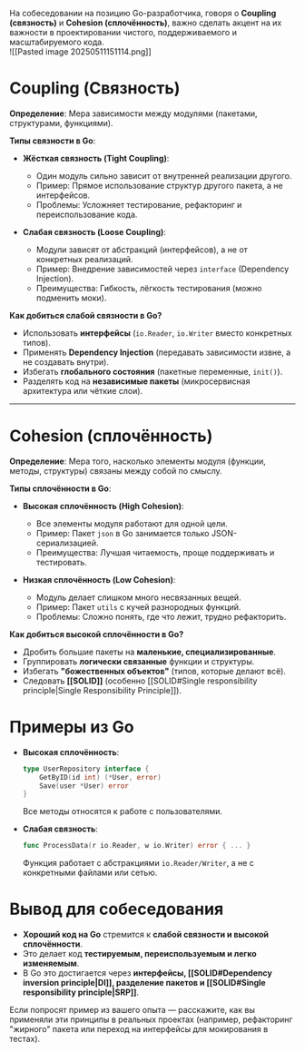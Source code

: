 На собеседовании на позицию Go-разработчика, говоря о **Coupling (связность)** и **Cohesion (сплочённость)**, важно сделать акцент на их важности в проектировании чистого, поддерживаемого и масштабируемого кода.  
![[Pasted image 20250511151114.png]]
# Coupling (Связность)  
**Определение**: Мера зависимости между модулями (пакетами, структурами, функциями).  

**Типы связности в Go**:  
- **Жёсткая связность (Tight Coupling)**:  
  - Один модуль сильно зависит от внутренней реализации другого.  
  - Пример: Прямое использование структур другого пакета, а не интерфейсов.  
  - Проблемы: Усложняет тестирование, рефакторинг и переиспользование кода.  

- **Слабая связность (Loose Coupling)**:  
  - Модули зависят от абстракций (интерфейсов), а не от конкретных реализаций.  
  - Пример: Внедрение зависимостей через `interface` (Dependency Injection).  
  - Преимущества: Гибкость, лёгкость тестирования (можно подменить моки).  

**Как добиться слабой связности в Go?**  
- Использовать **интерфейсы** (`io.Reader`, `io.Writer` вместо конкретных типов).  
- Применять **Dependency Injection** (передавать зависимости извне, а не создавать внутри).  
- Избегать **глобального состояния** (пакетные переменные, `init()`).  
- Разделять код на **независимые пакеты** (микросервисная архитектура или чёткие слои).  

---  

# Cohesion (сплочённость)  
**Определение**: Мера того, насколько элементы модуля (функции, методы, структуры) связаны между собой по смыслу.  

**Типы сплочённости в Go**:  
- **Высокая сплочённость (High Cohesion)**:  
  - Все элементы модуля работают для одной цели.  
  - Пример: Пакет `json` в Go занимается только JSON-сериализацией.  
  - Преимущества: Лучшая читаемость, проще поддерживать и тестировать.  

- **Низкая сплочённость (Low Cohesion)**:  
  - Модуль делает слишком много несвязанных вещей.  
  - Пример: Пакет `utils` с кучей разнородных функций.  
  - Проблемы: Сложно понять, где что лежит, трудно рефакторить.  

**Как добиться высокой сплочённости в Go?**  
- Дробить большие пакеты на **маленькие, специализированные**.  
- Группировать **логически связанные** функции и структуры.  
- Избегать **"божественных объектов"** (типов, которые делают всё).  
- Следовать **[[SOLID]]** (особенно [[SOLID#Single responsibility principle|Single Responsibility Principle]]).  
# Примеры из Go  
- **Высокая сплочённость**:  
  ```go
  type UserRepository interface {
      GetByID(id int) (*User, error)
      Save(user *User) error
  }
  ```
  Все методы относятся к работе с пользователями.  

- **Слабая связность**:  
  ```go
  func ProcessData(r io.Reader, w io.Writer) error { ... }
  ```
  Функция работает с абстракциями `io.Reader/Writer`, а не с конкретными файлами или сетью.  
# Вывод для собеседования  
- **Хороший код на Go** стремится к **слабой связности и высокой сплочённости**.  
- Это делает код **тестируемым, переиспользуемым и легко изменяемым**.  
- В Go это достигается через **интерфейсы, [[SOLID#Dependency inversion principle|DI]], разделение пакетов и [[SOLID#Single responsibility principle|SRP]]**.  

Если попросят пример из вашего опыта — расскажите, как вы применяли эти принципы в реальных проектах (например, рефакторинг "жирного" пакета или переход на интерфейсы для мокирования в тестах).